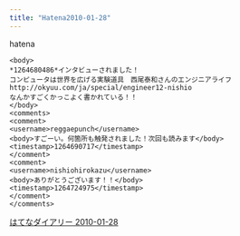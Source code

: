 ```yaml
---
title: "Hatena2010-01-28"
---
```


hatena

```
<body>
*1264680486*インタビューされました！
コンピュータは世界を広げる実験道具　西尾泰和さんのエンジニアライフ http://okyuu.com/ja/special/engineer12-nishio
なんかすごくかっこよく書かれている！！
</body>
<comments>
<comment>
<username>reggaepunch</username>
<body>すごーい。何箇所も触発されました！次回も読みます</body>
<timestamp>1264690717</timestamp>
</comment>
<comment>
<username>nishiohirokazu</username>
<body>ありがとうございます！！</body>
<timestamp>1264724975</timestamp>
</comment>
</comments>
```


[はてなダイアリー 2010-01-28](https://nishiohirokazu.hatenadiary.org/archive/2010/01/28)
